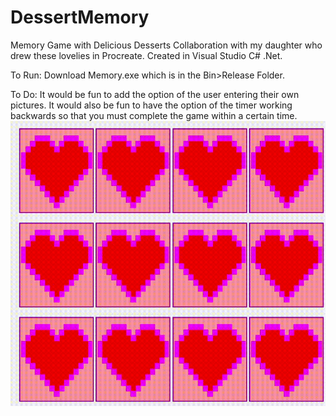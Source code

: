 # DessertMemory
Memory Game with Delicious Desserts
Collaboration with my daughter who drew these lovelies in Procreate.  Created in Visual Studio C# .Net.  

To Run: Download Memory.exe which is in the Bin>Release Folder.

To Do: It would be fun to add the option of the user entering their own pictures.  It would also be fun to have the option of the timer working backwards so that you must complete the game within a certain time.
![](memory_example.gif)

